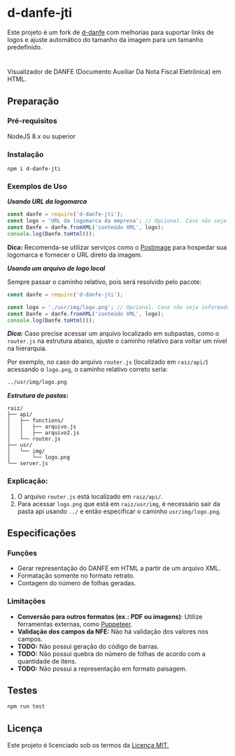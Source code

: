 # d-danfe-jti

Este projeto é um fork de [d-danfe]('https://www.npmjs.com/package/d-danfe') com melhorias para suportar links de logos e ajuste automático do tamanho da imagem para um tamanho predefinido.
#
Visualizador de DANFE (Documento Auxiliar Da Nota Fiscal Eletrônica) em HTML.

## Preparação

### Pré-requisitos

NodeJS 8.x ou superior

### Instalação

```
npm i d-danfe-jti
```

### Exemplos de Uso

***Usando URL da logomarca***


```javascript
const danfe = require('d-danfe-jti');
const logo = 'URL da logomarca da empresa'; // Opcional. Caso não seja informado, o campo ficará vazio.
const Danfe = danfe.fromXML('conteúdo XML', logo);
console.log(Danfe.toHtml());

```
**Dica:** Recomenda-se utilizar serviços como o [Postimage]('https://postimages.org/') para hospedar sua logomarca e fornecer o URL direto da imagem. 

***Usando um arquivo de logo local***

Sempre passar o caminho relativo, pois será resolvido pelo pacote:
```javascript
const danfe = require('d-danfe-jti');

const logo = './usr/img/logo.png'; // Opcional. Caso não seja informado, o campo ficará vazio.
const Danfe = danfe.fromXML('conteúdo XML', logo);
console.log(Danfe.toHtml());
```

***Dica:*** Caso precise acessar um arquivo localizado em subpastas, como o `router.js` na estrutura abaixo, ajuste o caminho relativo para voltar um nível na hierarquia.

Por exemplo, no caso do arquivo `router.js` (localizado em `raiz/api/`) acessando o `logo.png`, o caminho relativo correto seria:
```bash
../usr/img/logo.png
```
***Estrutura de pastas:***
```plaintext Copiar código
raiz/
├── api/
│   ├── functions/
│   │   ├── arquivo.js
│   │   ├── arquivo2.js 
│   └── router.js
├── usr/
│   └── img/
│       └── logo.png
└── server.js
```
### Explicação:
1. O arquivo `router.js` está localizado em `raiz/api/`.
2. Para acessar `logo.png` que está em `raiz/usr/img`, é necessário sair da pasta api usando `../` e então especificar o caminho `usr/img/logo.png`.

## Especificações

### Funções

* Gerar representação do DANFE em HTML a partir de um arquivo XML.
* Formatação somente no formato retrato.
* Contagem do número de folhas geradas.

### Limitações

* **Conversão para outros formatos (ex.: PDF ou imagens)**: Utilize ferramentas externas, como  [Puppeteer](https://github.com/puppeteer/puppeteer/tree/main).
* **Validação dos campos da NFE:** Não há validação dos valores nos campos.
* **TODO:** Não possui geração do código de barras.
* **TODO:** Não possui quebra do número de folhas de acordo com a quantidade de itens.
* **TODO:** Não possui a representação em formato paisagem.

## Testes

```bash
npm run test
```
## Licença

Este projeto é licenciado sob os termos da [Licença MIT.](https://github.com/djalmaoliveira/djf-danfe/blob/master/LICENSE)
